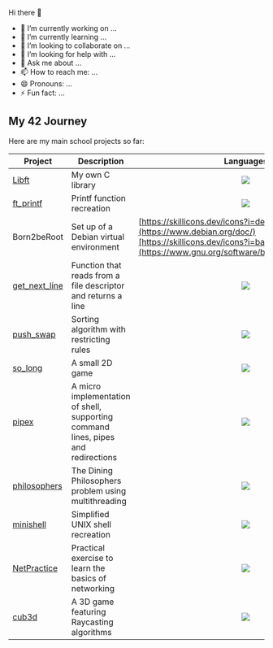 Hi there 👋

- 🔭 I’m currently working on ...
- 🌱 I’m currently learning ...
- 👯 I’m looking to collaborate on ...
- 🤔 I’m looking for help with ...
- 💬 Ask me about ...
- 📫 How to reach me: ...
- 😄 Pronouns: ...
- ⚡ Fun fact: ...

## My 42 Journey
Here are my main school projects so far:

| Project | Description | Languages |
|---------|------------|------------|
| [Libft](https://github.com/renatomotamanuel/42lisboa/tree/master/CommonCore/Rank00/Libft) | My own C library | [<div align="center"> <img src="https://skillicons.dev/icons?i=c"> </div>](https://cplusplus.com/reference/clibrary/) |
| [ft_printf](https://github.com/renatomotamanuel/42lisboa/tree/master/CommonCore/Rank01/ft_printf) | Printf function recreation | [<div align="center"> <img src="https://skillicons.dev/icons?i=c"> </div>](https://cplusplus.com/reference/clibrary/) |
| Born2beRoot | Set up of a Debian virtual environment | [https://skillicons.dev/icons?i=debian](https://www.debian.org/doc/)[https://skillicons.dev/icons?i=bash](https://www.gnu.org/software/bash/manual/bash.html) |
| [get_next_line](https://github.com/renatomotamanuel/42lisboa/tree/master/CommonCore/Rank01/get_next_line) | Function that reads from a file descriptor and returns a line | [<div align="center"> <img src="https://skillicons.dev/icons?i=c"> </div>](https://cplusplus.com/reference/clibrary/) |
| [push_swap](https://github.com/renatomotamanuel/42lisboa/tree/master/CommonCore/Rank02/push_swap) | Sorting algorithm with restricting rules | [<div align="center"> <img src="https://skillicons.dev/icons?i=c"> </div>](https://cplusplus.com/reference/clibrary/) |
| [so_long](https://github.com/renatomotamanuel/42lisboa/tree/master/CommonCore/Rank02/so_long) | A small 2D game | [<div align="center"> <img src="https://skillicons.dev/icons?i=c"> </div>](https://cplusplus.com/reference/clibrary/) |
| [pipex](https://github.com/renatomotamanuel/42lisboa/tree/master/CommonCore/Rank02/pipex) | A micro implementation of shell, supporting command lines, pipes and redirections | [<div align="center"> <img src="https://skillicons.dev/icons?i=c"> </div>](https://cplusplus.com/reference/clibrary/) |
| [philosophers](https://github.com/renatomotamanuel/42lisboa/tree/master/CommonCore/Rank03/philosophers) | The Dining Philosophers problem using multithreading | [<div align="center"> <img src="https://skillicons.dev/icons?i=c"> </div>](https://cplusplus.com/reference/clibrary/) |
| [minishell](https://github.com/renatomotamanuel/42lisboa/tree/master/CommonCore/Rank03/minishell) | Simplified UNIX shell recreation | [<div align="center"> <img src="https://skillicons.dev/icons?i=c"> </div>](https://cplusplus.com/reference/clibrary/) |
| [NetPractice](https://github.com/renatomotamanuel/42lisboa/tree/master/CommonCore/Rank04/netpractice) | Practical exercise to learn the basics of networking | [<div align="center"> <img src="https://skillicons.dev/icons?i=c"> </div>](https://cplusplus.com/reference/clibrary/) |
| [cub3d](https://github.com/renatomotamanuel/42lisboa/tree/master/CommonCore/Rank04/cub3d) | A 3D game featuring Raycasting algorithms | [<div align="center"> <img src="https://skillicons.dev/icons?i=c"> </div>](https://cplusplus.com/reference/clibrary/) |
